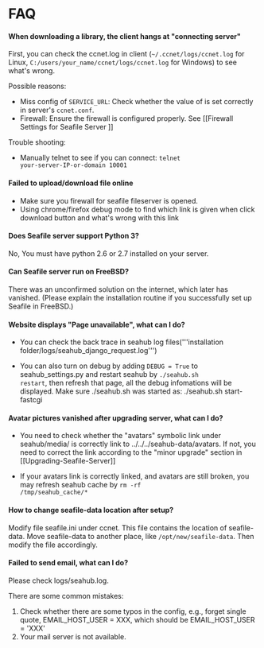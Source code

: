 # FAQ

#### When downloading a library, the client hangs at "connecting server"

First, you can check the ccnet.log in client (``~/.ccnet/logs/ccnet.log`` for
Linux, ``C:/users/your_name/ccnet/logs/ccnet.log`` for Windows) to see what's wrong.

Possible reasons:

* Miss config of  <code>SERVICE_URL</code>: Check whether the value of is set correctly in server's <code>ccnet.conf</code>.
* Firewall: Ensure the firewall is configured properly. See [[Firewall Settings for Seafile Server ]]

Trouble shooting:

* Manually telnet to see if you can connect: <code>telnet your-server-IP-or-domain 10001</code>

#### Failed to upload/download file online

* Make sure you firewall for seafile fileserver is opened.
* Using chrome/firefox debug mode to find which link is given when click download button and what's wrong with this link

#### Does Seafile server support Python 3?

No, You must have python 2.6 or 2.7 installed on your server.

#### Can Seafile server run on FreeBSD?

There was an unconfirmed solution on the internet, which later has vanished.
(Please explain the installation routine if you successfully set up Seafile in FreeBSD.)

#### Website displays "Page unavailable", what can I do?

* You can check the back trace in seahub log files('''installation folder/logs/seahub_django_request.log''')

* You can also turn on debug by adding <code>DEBUG = True</code> to seahub_settings.py and restart seahub by <code>./seahub.sh restart</code>, then refresh that page, all the debug infomations will be displayed. Make sure ./seahub.sh was started as: ./seahub.sh start-fastcgi

#### Avatar pictures vanished after upgrading server, what can I do?

* You need to check whether the "avatars" symbolic link under seahub/media/ is correctly link to ../../../seahub-data/avatars. If not, you need to correct the link according to the "minor upgrade" section in [[Upgrading-Seafile-Server]]

* If your avatars link is correctly linked, and avatars are still broken, you may refresh seahub cache by <code>rm -rf /tmp/seahub_cache/*</code>

#### How to change seafile-data location after setup?

Modify file seafile.ini under ccnet. This file contains the location of seafile-data. Move seafile-data to another place, like `/opt/new/seafile-data`. Then modify the file accordingly.

#### Failed to send email, what can I do?

Please check logs/seahub.log.

There are some common mistakes:

1. Check whether there are some typos in the config, e.g., forget single quote, EMAIL_HOST_USER = XXX, which should be EMAIL_HOST_USER = 'XXX'
1. Your mail server is not available.

